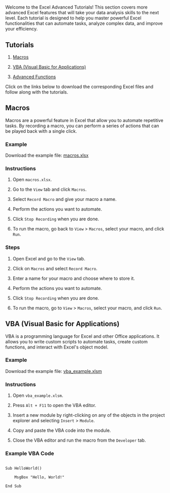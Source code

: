 #  

  

Welcome to the Excel Advanced Tutorials! This section covers more advanced Excel features that will take your data analysis skills to the next level. Each tutorial is designed to help you master powerful Excel functionalities that can automate tasks, analyze complex data, and improve your efficiency. 

  

## Tutorials 

  

1. [Macros](#macros) 

2. [VBA (Visual Basic for Applications)](#vba) 

3. [Advanced Functions](#advanced-functions) 

  

Click on the links below to download the corresponding Excel files and follow along with the tutorials. 

  

## Macros 

  

Macros are a powerful feature in Excel that allow you to automate repetitive tasks. By recording a macro, you can perform a series of actions that can be played back with a single click. 

  

### Example 

  

Download the example file: [macros.xlsx](macros.xlsx) 

  

### Instructions 

  

1. Open `macros.xlsx`. 

2. Go to the `View` tab and click `Macros`. 

3. Select `Record Macro` and give your macro a name. 

4. Perform the actions you want to automate. 

5. Click `Stop Recording` when you are done. 

6. To run the macro, go back to `View` > `Macros`, select your macro, and click `Run`. 

  

### Steps 

  

1. Open Excel and go to the `View` tab. 

2. Click on `Macros` and select `Record Macro`. 

3. Enter a name for your macro and choose where to store it. 

4. Perform the actions you want to automate. 

5. Click `Stop Recording` when you are done. 

6. To run the macro, go to `View` > `Macros`, select your macro, and click `Run`. 

  

## VBA (Visual Basic for Applications) 

  

VBA is a programming language for Excel and other Office applications. It allows you to write custom scripts to automate tasks, create custom functions, and interact with Excel's object model. 

  

### Example 

  

Download the example file: [vba_example.xlsm](vba_example.xlsm) 

  

### Instructions 

  

1. Open `vba_example.xlsm`. 

2. Press `Alt + F11` to open the VBA editor. 

3. Insert a new module by right-clicking on any of the objects in the project explorer and selecting `Insert` > `Module`. 

4. Copy and paste the VBA code into the module. 

5. Close the VBA editor and run the macro from the `Developer` tab. 

  

### Example VBA Code 

  

```vba 

Sub HelloWorld() 

    MsgBox "Hello, World!" 

End Sub 

 